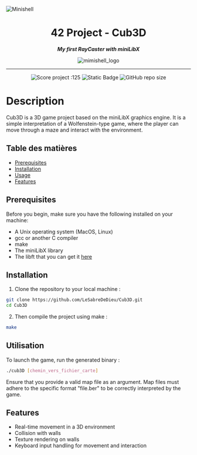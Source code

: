 ![Minishell](https://github.com/user-attachments/assets/bc9d3626-f764-40b8-ac2c-9750540e6f1b)
<h1 align="center">
	42 Project - Cub3D
</h1>

<p align="center">
	<b><i> My first RayCaster with miniLibX </i></b>
</p>

<p align="center">
	<img src="https://raw.githubusercontent.com/ayogun/42-project-badges/refs/heads/main/badges/minishelle.png" alt="mimishell_logo" />
</p>

---
<p align="center">
	<img src="https://img.shields.io/badge/Score-120-green?style=flat-square&logo=42" alt="Score project :125"/>
	<img alt="Static Badge" src="https://img.shields.io/badge/Outstanding-0-blue?style=flat-square&logo=42">
	<img alt="GitHub repo size" src="https://img.shields.io/github/repo-size/LeSabreDeDieu/Cub3D?style=flat-square&logo=github">
</p>

# Description
Cub3D is a 3D game project based on the miniLibX graphics engine. It is a simple interpretation of a Wolfenstein-type game, where the player can move through a maze and interact with the environment.

## Table des matières
- [Prerequisites](#Prerequisites)
- [Installation](#Installation)
- [Usage](#Usage)
- [Features](#Features)

## Prerequisites

Before you begin, make sure you have the following installed on your machine:

- A Unix operating system (MacOS, Linux)
- gcc or another C compiler
- make
- The miniLibX library
- The libft that you can get it [here](https://github.com/LeSabreDeDieu/libft)

## Installation

1. Clone the repository to your local machine :

```sh
git clone https://github.com/LeSabreDeDieu/Cub3D.git
cd Cub3D
```
2. Then compile the project using make :

```sh
make
```

## Utilisation

To launch the game, run the generated binary :

```sh
./cub3D [chemin_vers_fichier_carte]
```

Ensure that you provide a valid map file as an argument. Map files must adhere to the specific format "file.ber" to be correctly interpreted by the game.

## Features

- Real-time movement in a 3D environment
- Collision with walls
- Texture rendering on walls
- Keyboard input handling for movement and interaction

